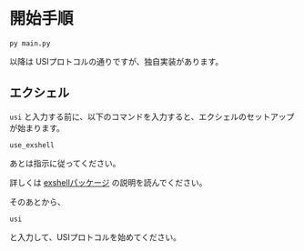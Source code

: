 # 開始手順

```shell
py main.py
```

以降は USIプロトコルの通りですが、独自実装があります。  


## エクシェル

`usi` と入力する前に、以下のコマンドを入力すると、エクシェルのセットアップが始まります。  

```shell
use_exshell
```

あとは指示に従ってください。  

詳しくは [exshellパッケージ](https://pypi.org/project/exshell/) の説明を読んでください。  

そのあとから、  

```shell
usi
```

と入力して、USIプロトコルを始めてください。  

